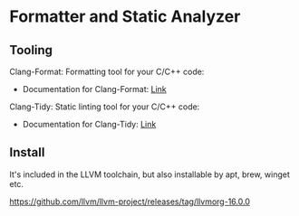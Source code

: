 # Formatter and Static Analyzer

## Tooling

Clang-Format: Formatting tool for your C/C++ code:

- Documentation for Clang-Format: [Link](https://clang.llvm.org/docs/ClangFormat.html)

Clang-Tidy: Static linting tool for your C/C++ code:

- Documentation for Clang-Tidy: [Link](https://clang.llvm.org/extra/clang-tidy/)

## Install

It's included in the LLVM toolchain, but also installable by apt, brew, winget etc.

https://github.com/llvm/llvm-project/releases/tag/llvmorg-16.0.0
